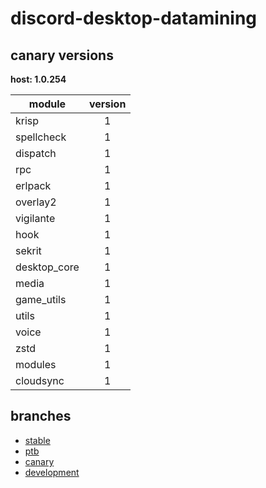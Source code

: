 # discord-desktop-datamining

## canary versions

**host: 1.0.254**

| module | version |
| ------ | :-----: |
| krisp | 1 |
| spellcheck | 1 |
| dispatch | 1 |
| rpc | 1 |
| erlpack | 1 |
| overlay2 | 1 |
| vigilante | 1 |
| hook | 1 |
| sekrit | 1 |
| desktop_core | 1 |
| media | 1 |
| game_utils | 1 |
| utils | 1 |
| voice | 1 |
| zstd | 1 |
| modules | 1 |
| cloudsync | 1 |

## branches

- [stable](https://github.com/OpenAsar/discord-desktop-datamining/tree/stable)
- [ptb](https://github.com/OpenAsar/discord-desktop-datamining/tree/ptb)
- [canary](https://github.com/OpenAsar/discord-desktop-datamining/tree/canary)
- [development](https://github.com/OpenAsar/discord-desktop-datamining/tree/development)